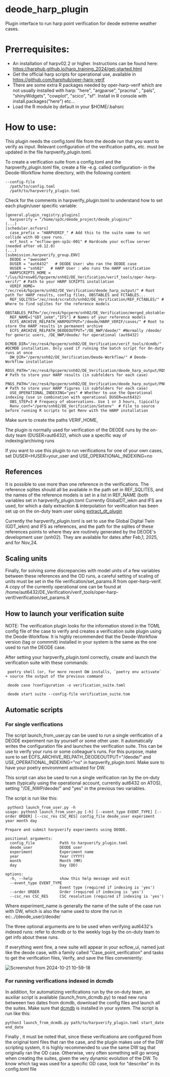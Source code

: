 # deode_harp_plugin
Plugin interface to run harp point verification for deode extreme weather cases.

# Prerrequisites:
- An installation of harpv02.2 or higher. Instructions can be found here: https://harphub.github.io/harp_training_2024/get-started.html
- Get the official harp scripts for operational use, available in https://github.com/harphub/oper-harp-verif
- There are some extra R packages needed by oper-harp-verif which are not usually installed with harp: "here", "argparse", "pracma" , "pals", "shinyWidgets", "cowplot", "scico", "sf". Install in R console with install.packages("here") etc...
- Load the R module by default in your $HOME/.bahsrc
  
# How to use:
This plugin needs the config.toml file from the deode run that you want to verify as input. Relevant configuration of the verification paths, etc. must be updated in the file harpverify_plugin.toml. 

To create a verification suite from a config.toml and the harpverify_plugin.toml file, create a file -e.g. called configuration- in the Deode-Workflow home directory, with the following content:
```
--config-file
  /path/to/config.toml
  /path/to/harpverify_plugin.toml
```
Check for the comments in harpverify_plugin.toml to understand how to set each plugin/user specific variable:
```
[general.plugin_registry.plugins]
  harpverify = "/home/sp3c/deode_project/deode_plugins/"
(...)
[scheduler.ecfvars]
  case_prefix = "HARPVERIF_" # Add this to the suite name to not collide with OD case runs.
  ecf_host = "ecflow-gen-sp3c-001" # Hardcode your ecflow server (needed after v0.12.0)
(...)
[submission.harpverify_group.ENV]
  DEODE = "awesome"
  DUSER = "aut6432"   # DEODE User: who ran the DEODE case
  HUSER = "snh02"   # HARP User : who runs the HARP verification 
  HARPSCRIPTS_HOME = "/lus/h2resw01/hpcperm/snh02/DE_Verification/verif_tools/oper-harp-verif/" # Path to your HARP SCRIPTS installation
  VERIF_HOME= "/ec/res4/hpcperm/snh02/DE_Verification/deode_harp_output/" # Root path for HARP results, config files, OBSTABLES and FCTABLES...
  REF_SQLITES="/ec/res4/scratch/snh02/DE_Verification/REF_FCTABLES/" # Where to find sqlites for the reference models
  OBSTABLES_PATH="/ec/res4/hpcperm/snh02/DE_Verification/merged_obstables/"
  REF_NAME=["GDT_iekm","IFS"] # Names of your reference models
  ECFS_ARCHIVE_RELPATH_HARPOUTPUT="/deode/HARP_VERIF/cases/" # Root to store the HARP results in permanent archive
  ECFS_ARCHIVE_RELPATH_DEODEOUTPUT="/DE_NWP/deode/" #Normally /deode/ for generic users, /DE_NWP/deode/ for operational (aut6432)
  DCMDB_DIR="/ec/res4/hpcperm/snh02/DE_Verification/verif_tools/dcmdb/" #DCMDB installation. Only used if running the batch script for On-duty runs at once
  DW_DIR="/perm/snh02/DE_Verification/Deode-Workflow/" # Deode-Workflow installation
  RDSS_PATH="/ec/res4/hpcperm/snh02/DE_Verification/deode_harp_output/RDSs" # Path to store your HARP results (in subfolders for each case)
  PNGS_PATH="/ec/res4/hpcperm/snh02/DE_Verification/deode_harp_output/PNGs" # Path to store your HARP figures (in subfolders for each case)
  USE_OPERATIONAL_INDEXING="yes" # Whether to use the Operational indexing (use in combination with operational DUSER=aut6432)
  OBS_STEP=3 # Frequecy of observations. Use 1 or 3 hours, tipically
  Renv_conf="/perm/snh02/DE_Verification/Setenv"  # File to source before running R scripts to get Renv with the HARP installation
```
Make sure to create the paths VERIF_HOME, 

The plugin is normally used for verification of the DEODE runs by the on-duty team (DUSER=aut6432), which use a specific way of indexing/archiving runs

If you want to use this plugin to run verifications for one of your own cases, set DUSER=HUSER=your_user and USE_OPERATIONAL_INDEXING=no
## References
It is possible to use more than one reference in the verifications. The reference sqlites should all be available in the path set in REF_SQLITES, and the names of the reference models is set in a list in REF_NAME (both variables set in harpverify_plugin.toml Currently GlobalDT_iekm and IFS are used, for which a daily extraction & interpolation for verification has been set up on the on-duty team user using [extract_dt_plugin](https://github.com/destination-earth-digital-twins/extract_dt_plugin)

Currently the harpverify_plugin.toml is set to use the Global Digital Twin (GDT_iekm) and IFS as references, and the path for the sqlites of these references points to where they are routinely generated by the DEODE's development user (snh02). They are available for dates after Feb,1, 2025, and for Nov,24.
## Scaling units
Finally, for solving some discrepancies with model units of a few variables between these references and the OD runs, a careful setting of scaling of units must be set in the file verification/set_params.R from oper-harp-verif. A copy of the currently operational one can be found at /home/aut6432/DE_Verification/verif_tools/oper-harp-verif/verification/set_params.R
## How to launch your verification suite
NOTE: The verification plugin looks for the information stored in the TOML config file of the case to verify and creates a verification suite plugin using the Deode-Workflow. It is highly recommended that the Deode-Workflow version (tag or commmit) installed in your system is the same as the one used to run the DEODE case. 

After setting your harpverify_plugin.toml correctly, create and launch the verification suite with these commands: 
```
 poetry shell (or, for more recent DW installs, `poetry env activate` + source the output of the previous command
 
 deode case ?configuration -o verification_suite.toml
 
 deode start suite --config-file verification_suite.tom

```
## Automatic scripts

### For single verifications 
The script launch_from_user.py can be used to run a single verification of a DEODE experiment run by yourself or some other user. It automatically writes the configuration file and launches the verification suite. This can be use to verify your runs or some colleague's runs. 
For this purpose, make sure to set ECFS_ARCHIVE_RELPATH_DEODEOUTPUT="/deode/" and USE_OPERATIONAL_INDEXING="no" in harpverify_plugin.toml. Make sure to have your poetry environment activated for DW.

This script can also be used to run a single verification ran by the on-duty team (typically using the operational account, currently aut6432 on ATOS), setting "/DE_NWP/deode/" and "yes" in the previous two variables.

The script is run like this:
```
 python3 launch_from_user.py -h
usage: python3 launch_from_user.py [-h] [--event_type EVENT_TYPE] [--order ORDER] [--csc_res CSC_RES] config_file deode_user experiment year month day

Prepare and submit harpverify experiments using DEODE.

positional arguments:
  config_file           Path to harpverify_plugin.toml
  deode_user            DEODE user
  experiment            Experiment name
  year                  Year (YYYY)
  month                 Month (MM)
  day                   Day (DD)

options:
  -h, --help            show this help message and exit
  --event_type EVENT_TYPE
                        Event type (required if indexing is 'yes')
  --order ORDER         Order (required if indexing is 'yes')
  --csc_res CSC_RES     CSC resolution (required if indexing is 'yes')
```
Where experiment_name is generally the name of the suite of the case run with DW, which is also the name used to store the run in ec:../{deode_user}/deode/

The three optional arguments are to be used when verifying aut6432's indexed runs: refer to dcmdb or to the weekly logs by the on-duty team to get info about these runs.

If everything went fine, a new suite will appear in your ecflow_ui, named just like the deode case, with a family called "Case_point_verification" and tasks to get the verification files, Verify, and save the files conveniently:

![Screenshot from 2024-10-21 10-59-18](https://github.com/user-attachments/assets/f68f5f10-2488-437b-932d-709bd8914d60)

### For running verifications indexed in dcmdb
In addition, for automatizing verifications run by the on-duty team, an auxiliar script is available (launch_from_dcmdb.py) to read new runs betweeen two dates from dcmdb,
download the config files and launch all the suites. Make sure that [dcmdb](https://github.com/destination-earth-digital-twins/dcmdb) is installed in your system. The script is run like this:
```
python3 launch_from_dcmdb.py path/to/harpverify_plugin.toml start_date end_date
```
Finally , it must be noted that, since these verifications are configured from the original toml files that ran the case, and the plugin makes use of the DW scripting system, it is highly recommended to use the same DW tag that originally ran the OD case.
Otherwise, very often something will go wrong when creating the suites, given the very dynamic evolution of the DW. To know which tag was used for a specific OD case, look for "describe" in its config.toml file


